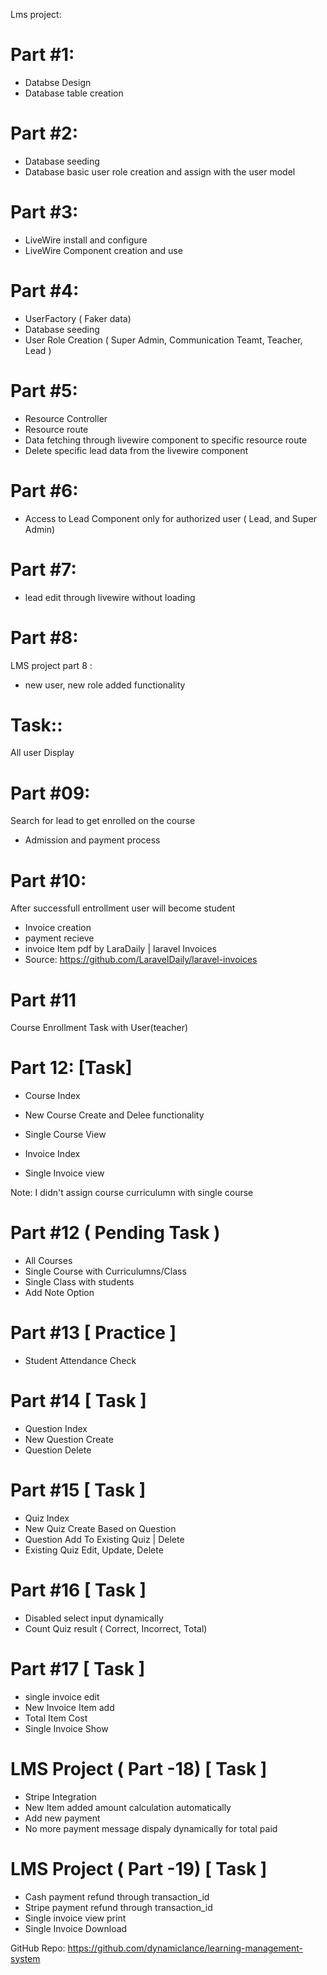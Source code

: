 Lms project:

Part #1:
=====
- Databse Design
- Database table creation

Part #2:
======
- Database seeding
- Database basic user role creation and assign with the user model

Part #3:
======
- LiveWire install and configure
- LiveWire Component creation and use



Part #4:
======

- UserFactory ( Faker data)
- Database seeding
- User Role Creation ( Super Admin, Communication Teamt, Teacher, Lead )

Part #5:
======

- Resource Controller
- Resource route
- Data fetching through livewire component to specific resource route
- Delete specific lead data from the livewire component

Part #6:
======

- Access to Lead Component only for authorized user ( Lead, and Super Admin)



Part #7:
======

- lead edit through livewire without loading

Part #8:
======

LMS project  part 8 :
- new user, new role added functionality 

Task::
=====
All user Display

Part #09:
=======
Search for lead to get enrolled on the course

- Admission  and payment process

Part #10:
======

After successfull entrollment user will become student

- Invoice creation
- payment recieve
- invoice Item pdf by LaraDaily | laravel Invoices 
- Source:  https://github.com/LaravelDaily/laravel-invoices

Part #11
======

Course Enrollment Task with User(teacher)

Part 12: [Task]
===================

- Course Index
- New Course Create and Delee functionality
- Single Course View

- Invoice Index
- Single Invoice view

Note: I didn't assign course  curriculumn with single course 

Part #12 ( Pending Task )
=====
- All Courses
- Single Course with Curriculumns/Class
- Single Class with students 
- Add Note Option

Part #13 [ Practice ]
===============
- Student Attendance Check 


 Part #14  [ Task ]
=========================

- Question Index
- New Question Create
- Question Delete

 Part #15  [ Task ]
 =====================

- Quiz Index
- New Quiz Create Based on Question
- Question Add To Existing Quiz | Delete
- Existing Quiz Edit, Update, Delete

 Part #16  [ Task ]
 ===================

- Disabled select input dynamically
- Count Quiz result ( Correct, Incorrect, Total)


 Part #17  [ Task ]
===============================

- single invoice edit
- New Invoice Item add
- Total Item Cost
- Single Invoice Show

LMS Project ( Part -18) [ Task ]
=================================

- Stripe Integration
- New Item added amount calculation automatically
- Add new payment 
- No more payment message dispaly dynamically for total paid

LMS Project ( Part -19) [ Task ]
============================================

- Cash payment refund through transaction_id
- Stripe payment refund through transaction_id
- Single invoice view print
- Single Invoice Download

GitHub Repo: https://github.com/dynamiclance/learning-management-system
